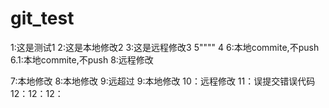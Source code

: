 # git_test
1:这是测试1
2:这是本地修改2
3:这是远程修改3
5""""
4
6:本地commite,不push
6.1:本地commite,不push
8:远程修改

7:本地修改
8:本地修改
9:远超过
9:本地修改
10：远程修改
11：误提交错误代码
12：12：12：
